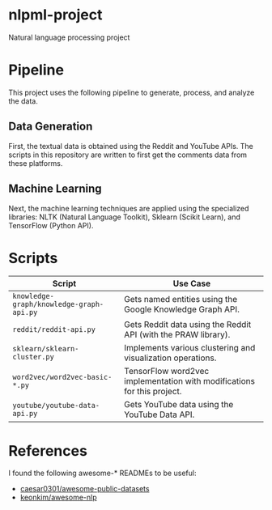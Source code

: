 # nlpml-project

Natural language processing project

# Pipeline

This project uses the following pipeline to generate, process, and analyze the data.

## Data Generation

First, the textual data is obtained using the Reddit and YouTube APIs.
The scripts in this repository are written to first get the comments data from these platforms.

## Machine Learning

Next, the machine learning techniques are applied using the specialized libraries: NLTK (Natural Language Toolkit), Sklearn (Scikit Learn), and TensorFlow (Python API). 


# Scripts

Script | Use Case
--- | ---
`knowledge-graph/knowledge-graph-api.py` | Gets named entities using the Google Knowledge Graph API.
`reddit/reddit-api.py` | Gets Reddit data using the Reddit API (with the PRAW library).
`sklearn/sklearn-cluster.py` | Implements various clustering and visualization operations.
`word2vec/word2vec-basic-*.py` | TensorFlow word2vec implementation with modifications for this project.
`youtube/youtube-data-api.py` | Gets YouTube data using the YouTube Data API.



# References

I found the following awesome-* READMEs to be useful:

- [caesar0301/awesome-public-datasets](https://github.com/caesar0301/awesome-public-datasets)
- [keonkim/awesome-nlp](https://github.com/keonkim/awesome-nlp)




